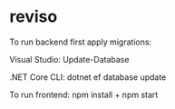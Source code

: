 # reviso

To run backend first apply migrations: 

Visual Studio: Update-Database

.NET Core CLI: dotnet ef database update

To run frontend: npm install + npm start
